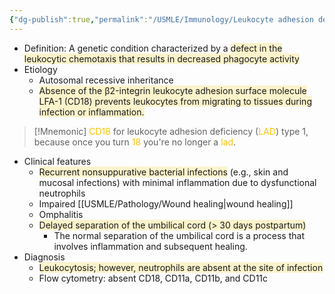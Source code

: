 ```yaml
---
{"dg-publish":true,"permalink":"/USMLE/Immunology/Leukocyte adhesion deficiency type 1/"}
---
```


- Definition: A genetic condition characterized by a <span style="background:rgba(240, 200, 0, 0.2)">defect in the leukocytic chemotaxis that results in decreased phagocyte activity</span>
- Etiology
	- Autosomal recessive inheritance
	- <span style="background:rgba(240, 200, 0, 0.2)">Absence of the β2-integrin leukocyte adhesion surface molecule LFA-1 (CD18) prevents leukocytes from migrating to tissues during infection or inflammation.</span>

>[!Mnemonic] 
><font color="#ffc000">CD18</font> for leukocyte adhesion deficiency (<font color="#ffc000">LAD</font>) type 1, because once you turn <font color="#ffc000">18</font> you're no longer a <font color="#ffc000">lad</font>.

- Clinical features
	- <span style="background:rgba(240, 200, 0, 0.2)">Recurrent nonsuppurative bacterial infections</span> (e.g., skin and mucosal infections) with minimal inflammation due to dysfunctional neutrophils
	- Impaired [[USMLE/Pathology/Wound healing\|wound healing]] 
	- Omphalitis
	- <span style="background:rgba(240, 200, 0, 0.2)">Delayed separation of the umbilical cord (> 30 days postpartum)</span>
		- The normal separation of the umbilical cord is a process that involves inflammation and subsequent healing. 
- Diagnosis
	- <span style="background:rgba(240, 200, 0, 0.2)">Leukocytosis; however, neutrophils are absent at the site of infection</span>
	- Flow cytometry: absent CD18, CD11a, CD11b, and CD11c

